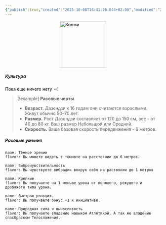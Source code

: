 ```yaml
---
{"publish":true,"created":"2025-10-08T14:41:26.844+02:00","modified":"2025-10-25T01:22:47.624+02:00","published":"2025-10-25T01:22:47.624+02:00","tags":["расы"],"cssclasses":"","socialImage":"_Assets/heroictoken_dajen.png","image":"_Assets/heroictoken_dajen.png"}
---
```


<img style="display:block; margin:auto;" width="150" src="_Assets/heroictoken_dajen.png" alt="Коеми"></img>

##### Культура
Пока еще ничего нету =(

>[!example] **Расовые черты**
>- **Возраст.** Дазендзи к 16 годам они считаются взрослыми. Живут обычно 50–70 лет.   
>- **Размер.** Рост Дазендзи составляет от 120 до 150 см, вес - от 40 до 80 кг. Ваш размер Небольшой или Средний. 
>- **Скорость.**  Ваша базовая скорость передвижения - 6 метров.
#####  Расовые умения
```ds-ab
name: Тёмное зрение
flavor: Вы можете видеть в темноте на расстоянии до 6 метров.
```
```ds-ab
name: Виброчувствительность
flavor: Вы чувствуете вибрации вокрук себя на растоянии до 1 метров 
```
```ds-ab
name: Крепкие
flavor: Вы получаете на 1 меньше урона от колющего, режущего и дробяжего типа урона.
```
```ds-ab
name: Быстрая реакция.
flavor: Вы получаете бонус +1 к инициативе.
```
```ds-ab
name: Природная сила и выносливость
flavor: Вы получаете владение навыком Атлетикой. А так же владение спасбраском Телосложения.
```

